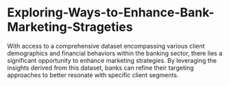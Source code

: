 # Exploring-Ways-to-Enhance-Bank-Marketing-Strageties
With access to a comprehensive dataset encompassing various client demographics and financial behaviors within the banking sector, there lies a significant opportunity to enhance marketing strategies. By leveraging the insights derived from this dataset, banks can refine their targeting approaches to better resonate with specific client segments.

